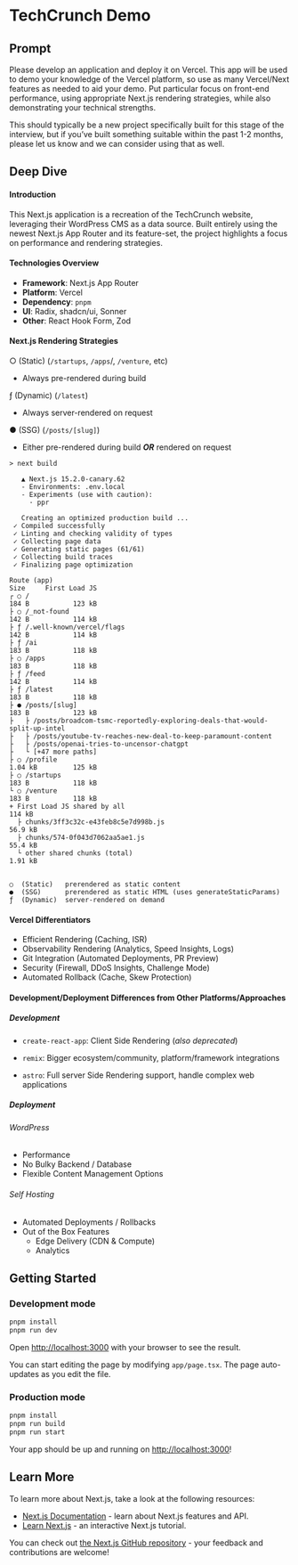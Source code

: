 # TechCrunch Demo

## Prompt

Please develop an application and deploy it on Vercel. This app will be used to demo your knowledge of the Vercel
platform, so use as many Vercel/Next features as needed to aid your demo. Put particular focus on front-end performance,
using appropriate Next.js rendering strategies, while also demonstrating your technical strengths. 

This should typically be a new project specifically built for this stage of the interview, but if you’ve built something 
suitable within the past 1-2 months, please let us know and we can consider using that as well. 

## Deep Dive

#### Introduction

This Next.js application is a recreation of the TechCrunch website, leveraging their WordPress CMS as a data
source. Built entirely using the newest Next.js App Router and its feature-set, the project highlights a focus on
performance and rendering strategies.

#### Technologies Overview

* **Framework**: Next.js App Router
* **Platform**: Vercel
* **Dependency**: `pnpm`
* **UI**: Radix, shadcn/ui, Sonner
* **Other**: React Hook Form, Zod

#### Next.js Rendering Strategies

○ (Static) (`/startups`, `/apps`/, `/venture`, etc)
  * Always pre-rendered during build

ƒ (Dynamic) (`/latest`)
  * Always server-rendered on request

● (SSG) (`/posts/[slug]`)
  * Either pre-rendered during build **_OR_** rendered on request

```text
> next build

   ▲ Next.js 15.2.0-canary.62
   - Environments: .env.local
   - Experiments (use with caution):
     · ppr

   Creating an optimized production build ...
 ✓ Compiled successfully
 ✓ Linting and checking validity of types    
 ✓ Collecting page data    
 ✓ Generating static pages (61/61)
 ✓ Collecting build traces    
 ✓ Finalizing page optimization    

Route (app)                                                                      Size     First Load JS
┌ ○ /                                                                            184 B           123 kB
├ ○ /_not-found                                                                  142 B           114 kB
├ ƒ /.well-known/vercel/flags                                                    142 B           114 kB
├ ƒ /ai                                                                          183 B           118 kB
├ ○ /apps                                                                        183 B           118 kB
├ ƒ /feed                                                                        142 B           114 kB
├ ƒ /latest                                                                      183 B           118 kB
├ ● /posts/[slug]                                                                183 B           123 kB
├   ├ /posts/broadcom-tsmc-reportedly-exploring-deals-that-would-split-up-intel
├   ├ /posts/youtube-tv-reaches-new-deal-to-keep-paramount-content
├   ├ /posts/openai-tries-to-uncensor-chatgpt
├   └ [+47 more paths]
├ ○ /profile                                                                     1.04 kB         125 kB
├ ○ /startups                                                                    183 B           118 kB
└ ○ /venture                                                                     183 B           118 kB
+ First Load JS shared by all                                                    114 kB
  ├ chunks/3ff3c32c-e43feb8c5e7d998b.js                                          56.9 kB
  ├ chunks/574-0f043d7062aa5ae1.js                                               55.4 kB
  └ other shared chunks (total)                                                  1.91 kB


○  (Static)   prerendered as static content
●  (SSG)      prerendered as static HTML (uses generateStaticParams)
ƒ  (Dynamic)  server-rendered on demand
```

    
#### Vercel Differentiators

* Efficient Rendering (Caching, ISR)
* Observability Rendering (Analytics, Speed Insights, Logs)
* Git Integration (Automated Deployments, PR Preview)
* Security (Firewall, DDoS Insights, Challenge Mode)
* Automated Rollback (Cache, Skew Protection)

#### Development/Deployment Differences from Other Platforms/Approaches

##### Development
* `create-react-app`: Client Side Rendering (_also deprecated_)

* `remix`: Bigger ecosystem/community, platform/framework integrations

* `astro`: Full server Side Rendering support, handle complex web applications

##### Deployment

###### WordPress
* Performance
* No Bulky Backend / Database
* Flexible Content Management Options

###### Self Hosting
* Automated Deployments / Rollbacks
* Out of the Box Features
  * Edge Delivery (CDN & Compute)
  * Analytics


## Getting Started

### Development mode

```bash
pnpm install
pnpm run dev
```

Open [http://localhost:3000](http://localhost:3000) with your browser to see the result.

You can start editing the page by modifying `app/page.tsx`. The page auto-updates as you edit the file.

### Production mode

```bash
pnpm install
pnpm run build
pnpm run start
```

Your app should be up and running on [http://localhost:3000](http://localhost:3000)!

## Learn More

To learn more about Next.js, take a look at the following resources:

- [Next.js Documentation](https://nextjs.org/docs) - learn about Next.js features and API.
- [Learn Next.js](https://nextjs.org/learn) - an interactive Next.js tutorial.

You can check out [the Next.js GitHub repository](https://github.com/vercel/next.js/) - your feedback and contributions
are welcome!
